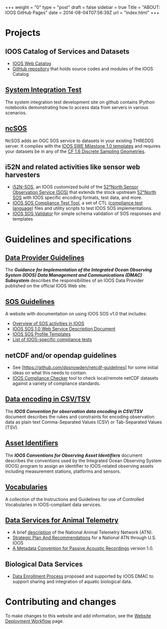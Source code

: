 +++
weight = "0"
type = "post"
draft = false
sidebar = true
Title = "ABOUT: IOOS GitHub Pages"
date = 2014-08-04T07:56:39Z
url = "index.html"
+++


# Projects
<a name="System Integration Test"></a>

## IOOS Catalog of Services and Datasets

* [IOOS Web Catalog](http://catalog.ioos.us)
* [GitHub repository](https://github.com/ioos/) that holds source codes and modules of the IOOS Catalog

## [System Integration Test](https://github.com/ioos/system-test)

The system integration test development site on github contains IPython notebooks demonstrating how to access data from servers in various scenarios. 

## [ncSOS](https://github.com/asascience-open/ncSOS)

NcSOS adds an OGC SOS service to datasets in your existing THREDDS server. It complies with the [IOOS SWE Milestone 1.0 templates](https://github.com/ioos/sos-guidelines/tree/master/template/milestone1.0) and requires your datasets be in any of the [CF 1.6 Discrete Sampling Geometries](http://cfconventions.org/Data/cf-conventions/cf-conventions-1.6/build/cf-conventions.html#discrete-sampling-geometries).

## i52N and related activities like sensor web harvesters

*  [i52N-SOS](http://ioos.github.io/i52n-sos/), an IOOS customized build of the [52°North Sensor Observation Service (SOS)](http://52north.org/sos) that extends the stock upstream [52°North SOS](https://github.com/52North/SOS) with IOOS specific encoding formats, test data, and more.
* [IOOS SOS Compliance Test Tool](https://github.com/ioos/ioos-sos-compliance-tests), a set of CTL ([compliance test language](http://portal.opengeospatial.org/files/?artifact_id=33085)) files and utility scripts to test IOOS SOS implementations.
* [IOOS SOS Validator](https://github.com/ioos/ioos-sos-validator) for simple schema validation of SOS responses and templates 

# Guidelines and specifications

## [Data Provider Guidelines](http://www.ioos.noaa.gov/data/contribute_data.html)

The _**Guidance for Implementation of the Integrated Ocean Observing System (IOOS) Data Management and Communications (DMAC) Subsystem**_ describes the responsibilities of an IOOS Data Provider published on the official IOOS Web site.


## [SOS Guidelines](http://ioos.github.io/sos-guidelines)

A website with documentation on using IOOS SOS v1.0 that includes:    

* [Overview of SOS activities in IOOS](http://ioos.github.io/sos-guidelines/about/)  
* [IOOS SOS 1.0 Web Service Description Document](http://ioos.github.io/sos-guidelines/doc/wsdd/sos_wsdd_github_notoc/)   
* [IOOS SOS Profile Templates](http://ioos.github.io/sos-guidelines/template/)  
* [List of IOOS-specific compliance tests](http://ioos.github.io/sos-guidelines/doc/testing/sos_test_list_github_notoc_summary/)   

## netCDF and/or opendap guidelines
* See [https://github.com/dpsnowden/netcdf-guidelines] for some initial ideas on what this needs to contain.
* [IOOS Compliance Checker](https://github.com/ioos/compliance-checker) tool to check local/remote netCDF datasets against a variety of compliance standards. 

## [Data encoding in CSV/TSV](http://ioos.github.io/ioos-csv-tsv/)

The _**IOOS Convention for observation data encoding in CSV/TSV**_ document describes the rukes and constraints for encoding observation data as plain text Comma-Separated Values (CSV) or Tab-Separated Values (TSV).

## [Asset Identifiers](http://ioos.github.io/conventions-for-observing-asset-identifiers/)

The _**IOOS Conventions for Observing Asset Identifiers**_ document describes the conventions used by the Integrated Ocean Observing System (IOOS) program to assign an identifier to IOOS-related observing assets including measurement stations, platforms and sensors.

## [Vocabularies](https://ioos.github.io/vocabularies)

A collection of the Instructions and Guidelines for use of Controlled Vocabularies in IOOS-compliant data services.

## [Data Services for Animal Telemetry](http://ioos.github.io/animal-telemetry/)
 
* A brief [description](http://ioos.github.io/animal-telemetry/about/) of the National Animal Telemetry Network (ATN). 
* [Strategic Plan And Recommendations](http://ioos.github.io/animal-telemetry/animal-telemetry-plan/) for a National ATN through U.S. IOOS
* [A Metadata Convention for Passive Acoustic Recordings](http://abirger.github.io/animal-telemetry/passive-acoustic/) version 1.0.

## Biological Data Services 

* [Data Enrollment Process](http://ioos.github.io/biological-data-services/) proposed and supported by IOOS DMAC to support sharing and integration of aquatic biological data.

# Contributing and changes

To make changes to this website and add information, see the [Website Deployment Workflow](website_deployment_workflow_updated) page. 


